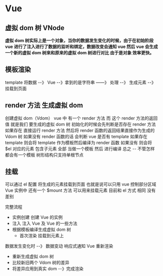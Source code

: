 # Vue

## 虚拟 dom 树 VNode

**虚拟 dom 树实际上是一个对象，当你的数据发生变化的时候，由于在初始阶段 vue 进行了注入进行了数据的监听和绑定，数据改变会通知 vue 然后 vue 会生成一个新的虚拟 dom 树来和原来的虚拟 dom 树进行对比 由于是对象 效率更快。**

## 模板渲染

template 将数据 --》 Vue --》拿到的是字符串 ——》 处理 --》 生成元素 --》挂载到页面

## render 方法 生成虚拟 dom

创建虚拟 dom（Vdom） vue 中 有一个 render 方法 而 这个 render 方法的返回值 就是我们 要生成的虚拟 dom 树
初始化的时候会先判断是否存在 render 方法 如果存在 直接运行 render 方法 然后将 render 函数的返回结果直接作为生成的 Vdom 树
如果没有 render 函数的话 会判断 vue 是否有 template
如果存在 template 则会将 template 作为模板然后编译为 render 函数
如果没有 则会将 $el 对应的元素 包含子元素 全部 当做一个模板 然后 进行编译
总之 -- 不管怎样 都会有一个模板
树形结构只支持单根节点

## 挂载

可以通过 el 配置 将生成的元素挂载到页面
也就是说可以只用 vue 控制部分区域
Vue 实例中 还有一个 $mount 方法 可以用来挂载元素 目前和 el 方式 相同 没有差别

完整流程

- 实例创建 创建 Vue 的实例
- 注入 注入 Vue 及 Vue 的一些方法
- 根据模板编译生成虚拟 dom 树
  - 首次渲染 挂载到元素上

数据发生变化时 --》 数据变动 响应式通知 Vue 重新渲染

- 重新生成虚拟 dom 树
- 比较新旧两个 Vdom 树的差异
- 将差异应用到真实 dom --》完成渲染

